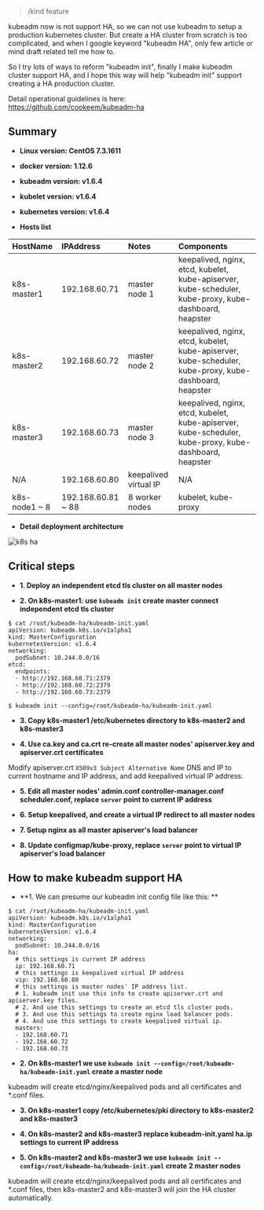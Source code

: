 
> /kind feature

kubeadm now is not support HA, so we can not use kubeadm to setup a production kubernetes cluster. But create a HA cluster from scratch is too complicated, and when I google keyword "kubeadm HA", only few article or mind draft related tell me how to.

So I try lots of ways to reform "kubeadm init", finally I make kubeadm cluster support HA, and I hope this way will help "kubeadm init" support creating a HA production cluster.

Detail operational guidelines is here: https://github.com/cookeem/kubeadm-ha

## Summary

- **Linux version: CentOS 7.3.1611**
- **docker version: 1.12.6**
- **kubeadm version: v1.6.4**
- **kubelet version: v1.6.4**
- **kubernetes version: v1.6.4**

- **Hosts list**

HostName | IPAddress | Notes | Components 
:--- | :--- | :--- | :---
k8s-master1 | 192.168.60.71 | master node 1 | keepalived, nginx, etcd, kubelet, kube-apiserver, kube-scheduler, kube-proxy, kube-dashboard, heapster
k8s-master2 | 192.168.60.72 | master node 2 | keepalived, nginx, etcd, kubelet, kube-apiserver, kube-scheduler, kube-proxy, kube-dashboard, heapster
k8s-master3 | 192.168.60.73 | master node 3 | keepalived, nginx, etcd, kubelet, kube-apiserver, kube-scheduler, kube-proxy, kube-dashboard, heapster
N/A | 192.168.60.80 | keepalived virtual IP | N/A
k8s-node1 ~ 8 | 192.168.60.81 ~ 88 | 8 worker nodes | kubelet, kube-proxy

- **Detail deployment architecture**

![k8s ha](https://github.com/cookeem/kubeadm-ha/raw/master/images/k8s-ha.png)

## Critical steps

- **1. Deploy an independent etcd tls cluster on all master nodes**

- **2. On k8s-master1: use `kubeadm init` create master connect independent etcd tls cluster**

```
$ cat /root/kubeadm-ha/kubeadm-init.yaml 
apiVersion: kubeadm.k8s.io/v1alpha1
kind: MasterConfiguration
kubernetesVersion: v1.6.4
networking:
  podSubnet: 10.244.0.0/16
etcd:
  endpoints:
  - http://192.168.60.71:2379
  - http://192.168.60.72:2379
  - http://192.168.60.73:2379

$ kubeadm init --config=/root/kubeadm-ha/kubeadm-init.yaml
```

- **3. Copy k8s-master1 /etc/kubernetes directory to k8s-master2 and k8s-master3**

- **4. Use ca.key and ca.crt re-create all master nodes' apiserver.key and apiserver.crt certificates**

Modify apiserver.crt `X509v3 Subject Alternative Name` DNS and IP to current hostname and IP address, and add keepalived virtual IP address. 

- **5. Edit all master nodes' admin.conf controller-manager.conf scheduler.conf, replace `server` point to current IP address**

- **6. Setup keepalived, and create a virtual IP redirect to all master nodes**

- **7. Setup nginx as all master apiserver's load balancer**

- **8. Update configmap/kube-proxy, replace `server` point to virtual IP apiserver's load balancer**

## How to make kubeadm support HA

- **1. We can presume our kubeadm init config file like this: **
```
$ cat /root/kubeadm-ha/kubeadm-init.yaml 
apiVersion: kubeadm.k8s.io/v1alpha1
kind: MasterConfiguration
kubernetesVersion: v1.6.4
networking:
  podSubnet: 10.244.0.0/16
ha:
  # this settings is current IP address  
  ip: 192.168.60.71
  # this settings is keepalived virtual IP address
  vip: 192.168.60.80
  # this settings is master nodes' IP address list.
  # 1. kubeadm init use this info to create apiserver.crt and apiserver.key files. 
  # 2. And use this settings to create an etcd tls cluster pods. 
  # 3. And use this settings to create nginx load balancer pods.
  # 4. And use this settings to create keepalived virtual ip.
  masters:
  - 192.168.60.71
  - 192.168.60.72
  - 192.168.60.73
```

- **2. On k8s-master1 we use `kubeadm init --config=/root/kubeadm-ha/kubeadm-init.yaml` create a master node**

kubeadm will create etcd/nginx/keepalived pods and all certificates and *.conf files.

- **3. On k8s-master1 copy /etc/kubernetes/pki directory to k8s-master2 and k8s-master3**

- **4. On k8s-master2 and k8s-master3 replace kubeadm-init.yaml ha.ip settings to current IP address**

- **5. On k8s-master2 and k8s-master3 we use `kubeadm init --config=/root/kubeadm-ha/kubeadm-init.yaml` create 2 master nodes**

kubeadm will create etcd/nginx/keepalived pods and all certificates and *.conf files, then k8s-master2 and k8s-master3 will join the HA cluster automatically.

